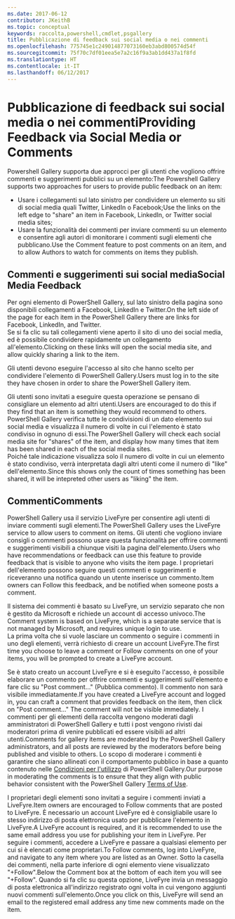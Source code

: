 ```yaml
---
ms.date: 2017-06-12
contributor: JKeithB
ms.topic: conceptual
keywords: raccolta,powershell,cmdlet,psgallery
title: Pubblicazione di feedback sui social media o nei commenti
ms.openlocfilehash: 775745e1c249014877073160eb3abd800574d54f
ms.sourcegitcommit: 75f70c7df01eea5e7a2c16f9a3ab1dd437a1f8fd
ms.translationtype: HT
ms.contentlocale: it-IT
ms.lasthandoff: 06/12/2017
---
```

# <a name="providing-feedback-via-social-media-or-comments"></a><span data-ttu-id="11ca2-103">Pubblicazione di feedback sui social media o nei commenti</span><span class="sxs-lookup"><span data-stu-id="11ca2-103">Providing Feedback via Social Media or Comments</span></span>

<span data-ttu-id="11ca2-104">Powershell Gallery supporta due approcci per gli utenti che vogliono offrire commenti e suggerimenti pubblici su un elemento:</span><span class="sxs-lookup"><span data-stu-id="11ca2-104">The Powershell Gallery supports two approaches for users to provide public feedback on an item:</span></span>

* <span data-ttu-id="11ca2-105">Usare i collegamenti sul lato sinistro per condividere un elemento su siti di social media quali Twitter, LinkedIn o Facebook;</span><span class="sxs-lookup"><span data-stu-id="11ca2-105">Use the links on the left edge to "share" an item in Facebook, LinkedIn, or Twitter social media sites;</span></span>
* <span data-ttu-id="11ca2-106">Usare la funzionalità dei commenti per inviare commenti su un elemento e consentire agli autori di monitorare i commenti sugli elementi che pubblicano.</span><span class="sxs-lookup"><span data-stu-id="11ca2-106">Use the Comment feature to post comments on an item, and to allow Authors to watch for comments on items they publish.</span></span>

## <a name="social-media-feedback"></a><span data-ttu-id="11ca2-107">Commenti e suggerimenti sui social media</span><span class="sxs-lookup"><span data-stu-id="11ca2-107">Social Media Feedback</span></span>
<span data-ttu-id="11ca2-108">Per ogni elemento di PowerShell Gallery, sul lato sinistro della pagina sono disponibili collegamenti a Facebook, LinkedIn e Twitter.</span><span class="sxs-lookup"><span data-stu-id="11ca2-108">On the left side of the page for each item in the PowerShell Gallery there are links for Facebook, LinkedIn, and Twitter.</span></span>   
<span data-ttu-id="11ca2-109">Se si fa clic su tali collegamenti viene aperto il sito di uno dei social media, ed è possibile condividere rapidamente un collegamento all'elemento.</span><span class="sxs-lookup"><span data-stu-id="11ca2-109">Clicking on these links will open the social media site, and allow quickly sharing a link to the item.</span></span>

<span data-ttu-id="11ca2-110">Gli utenti devono eseguire l'accesso al sito che hanno scelto per condividere l'elemento di PowerShell Gallery.</span><span class="sxs-lookup"><span data-stu-id="11ca2-110">Users must log in to the site they have chosen in order to share the PowerShell Gallery item.</span></span>     

<span data-ttu-id="11ca2-111">Gli utenti sono invitati a eseguire questa operazione se pensano di consigliare un elemento ad altri utenti.</span><span class="sxs-lookup"><span data-stu-id="11ca2-111">Users are encouraged to do this if they find that an item is something they would recommend to others.</span></span> <span data-ttu-id="11ca2-112">PowerShell Gallery verifica tutte le condivisioni di un dato elemento sui social media e visualizza il numero di volte in cui l'elemento è stato condiviso in ognuno di essi.</span><span class="sxs-lookup"><span data-stu-id="11ca2-112">The PowerShell Gallery will check each social media site for "shares" of the item, and display how many times that item has been shared in each of the social media sites.</span></span>  
<span data-ttu-id="11ca2-113">Poiché tale indicazione visualizza solo il numero di volte in cui un elemento è stato condiviso, verrà interpretata dagli altri utenti come il numero di "like" dell'elemento.</span><span class="sxs-lookup"><span data-stu-id="11ca2-113">Since this shows only the count of times something has been shared, it will be intepreted other users as "liking" the item.</span></span>


## <a name="comments"></a><span data-ttu-id="11ca2-114">Commenti</span><span class="sxs-lookup"><span data-stu-id="11ca2-114">Comments</span></span>
<span data-ttu-id="11ca2-115">PowerShell Gallery usa il servizio LiveFyre per consentire agli utenti di inviare commenti sugli elementi.</span><span class="sxs-lookup"><span data-stu-id="11ca2-115">The PowerShell Gallery uses the LiveFyre service to allow users to comment on items.</span></span>
<span data-ttu-id="11ca2-116">Gli utenti che vogliono inviare consigli o commenti possono usare questa funzionalità per offrire commenti e suggerimenti visibili a chiunque visiti la pagina dell'elemento.</span><span class="sxs-lookup"><span data-stu-id="11ca2-116">Users who have recommendations or feedback can use this feature to provide feedback that is visible to anyone who visits the item page.</span></span>
<span data-ttu-id="11ca2-117">I proprietari dell'elemento possono seguire questi commenti e suggerimenti e riceveranno una notifica quando un utente inserisce un commento.</span><span class="sxs-lookup"><span data-stu-id="11ca2-117">Item owners can Follow this feedback, and be notified when someone posts a comment.</span></span> 

<span data-ttu-id="11ca2-118">Il sistema dei commenti è basato su LiveFyre, un servizio separato che non è gestito da Microsoft e richiede un account di accesso univoco.</span><span class="sxs-lookup"><span data-stu-id="11ca2-118">The Comment system is based on LiveFyre, which is a separate service that is not managed by Microsoft, and requires unique login to use.</span></span>  
<span data-ttu-id="11ca2-119">La prima volta che si vuole lasciare un commento o seguire i commenti in uno degli elementi, verrà richiesto di creare un account LiveFyre.</span><span class="sxs-lookup"><span data-stu-id="11ca2-119">The first time you choose to leave a comment or Follow comments on one of your items, you will be prompted to create a LiveFyre account.</span></span>

<span data-ttu-id="11ca2-120">Se è stato creato un account LiveFyre e si è eseguito l'accesso, è possibile elaborare un commento per offrire commenti e suggerimenti sull'elemento e fare clic su "Post comment..." (Pubblica commento). Il commento non sarà visibile immediatamente.</span><span class="sxs-lookup"><span data-stu-id="11ca2-120">If you have created a LiveFyre account and logged in, you can craft a comment that provides feedback on the item, then click on "Post comment..." The comment will not be visible immediately.</span></span> <span data-ttu-id="11ca2-121">I commenti per gli elementi della raccolta vengono moderati dagli amministratori di PowerShell Gallery e tutti i post vengono rivisti dai moderatori prima di venire pubblicati ed essere visibili ad altri utenti.</span><span class="sxs-lookup"><span data-stu-id="11ca2-121">Comments for gallery items are moderated by the PowerShell Gallery administrators, and all posts are reviewed by the moderators before being published and visible to others.</span></span>
<span data-ttu-id="11ca2-122">Lo scopo di moderare i commenti è garantire che siano allineati con il comportamento pubblico in base a quanto contenuto nelle [Condizioni per l'utilizzo](https://www.powershellgallery.com/policies/Terms) di PowerShell Gallery.</span><span class="sxs-lookup"><span data-stu-id="11ca2-122">Our purpose in moderating the comments is to ensure that they align with public behavior consistent with the PowerShell Gallery [Terms of Use](https://www.powershellgallery.com/policies/Terms).</span></span>  

<span data-ttu-id="11ca2-123">I proprietari degli elementi sono invitati a seguire i commenti inviati a LiveFyre.</span><span class="sxs-lookup"><span data-stu-id="11ca2-123">Item owners are encouraged to Follow comments that are posted to LiveFyre.</span></span> <span data-ttu-id="11ca2-124">È necessario un account LiveFyre ed è consigliabile usare lo stesso indirizzo di posta elettronica usato per pubblicare l'elemento in LiveFyre.</span><span class="sxs-lookup"><span data-stu-id="11ca2-124">A LiveFyre account is required, and it is recommended to use the same email address you use for publishing your item in LiveFyre.</span></span> <span data-ttu-id="11ca2-125">Per seguire i commenti, accedere a LiveFyre e passare a qualsiasi elemento per cui si è elencati come proprietari.</span><span class="sxs-lookup"><span data-stu-id="11ca2-125">To Follow comments, log into LiveFyre, and navigate to any item where you are listed as an Owner.</span></span> <span data-ttu-id="11ca2-126">Sotto la casella dei commenti, nella parte inferiore di ogni elemento viene visualizzato "+Follow".</span><span class="sxs-lookup"><span data-stu-id="11ca2-126">Below the Comment box at the bottom of each item you will see "+Follow".</span></span> <span data-ttu-id="11ca2-127">Quando si fa clic su questa opzione, LiveFyre invia un messaggio di posta elettronica all'indirizzo registrato ogni volta in cui vengono aggiunti nuovi commenti sull'elemento.</span><span class="sxs-lookup"><span data-stu-id="11ca2-127">Once you click on this, LiveFyre will send an email to the registered email address any time new comments made on the item.</span></span>

